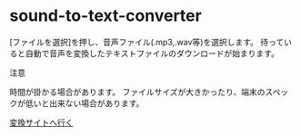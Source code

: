 # sound-to-text-converter

[ファイルを選択]を押し、音声ファイル(.mp3,.wav等)を選択します。
待っていると自動で音声を変換したテキストファイルのダウンロードが始まります。


注意

時間が掛かる場合があります。
ファイルサイズが大きかったり、端末のスペックが低いと出来ない場合があります。

[変換サイトへ行く](https://1a291109a6.github.io/sound-to-text-converter/)
